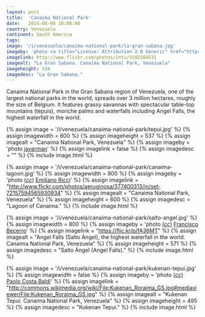 ```yaml
---
layout: post
title:  'Canaima National Park'
date:   2014-08-08 20:00:00
country: Venezuela
continent: South America
tags:
image: '/i/venezuela/canaima-national-park/la-gran-sabana.jpg'
imageby: 'photo <a title="License: Attribution 2.0 Generic" href="https://creativecommons.org/licenses/by/2.0/">(<em>cc</em>)</a> <a href="http://www.flickr.com/photos/inti/3102164531">Inti</a>'
imagelink: http://www.flickr.com/photos/inti/3102164531
imagealt: "La Gran Sabana. Canaima National Park, Venezuela"
imageheight: 534
imagedesc: "La Gran Sabana."
---
```

Canaima National Park in the Gran Sabana region of Venezuela, one of the largest national parks in the world, spreads over 3 million hectares, roughly the size of Belgium. It features grassy savannas with spectacular table-top mountains (tepuis), moriche palms and waterfalls including Angel Falls, the highest waterfall in the world.


{% assign image = '/i/venezuela/canaima-national-park/tepui.jpg' %}
{% assign imagewidth = 800 %}
{% assign imageheight = 537 %}
{% assign imagealt = "Canaima National Park, Venezuela" %}
{% assign imageby = 'photo <a href="http://www.bigstockphoto.com/image-59015420/stock-photo-canaima-national-park">javarman</a>' %}
{% assign imagelink = false %}
{% assign imagedesc = "" %}
{% include image.html %}

{% assign image = '/i/venezuela/canaima-national-park/canaima-lagoon.jpg' %}
{% assign imagewidth = 800 %}
{% assign imageby = 'photo <a title="License: Attribution 2.0 Generic" href="https://creativecommons.org/licenses/by/2.0/">(<em>cc</em>)</a> <a href="http://www.flickr.com/photos/aeruginosa/377400313/in/set-72157594565930934">Emiliano Ricci</a>' %}
{% assign imagelink = "http://www.flickr.com/photos/aeruginosa/377400313/in/set-72157594565930934" %}
{% assign imagealt = "Canaima National Park, Venezuela" %}
{% assign imageheight = 600 %}
{% assign imagedesc = "Lagoon of Canaima." %}
{% include image.html %}

{% assign image = '/i/venezuela/canaima-national-park/salto-angel.jpg' %}
{% assign imagewidth = 800 %}
{% assign imageby = 'photo <a title="License: Attribution-ShareAlike 2.0 Generic" href="https://creativecommons.org/licenses/by-sa/2.0/">(<em>cc</em>)</a> <a href="https://flic.kr/p/fA36MT">Francisco Becerro</a>' %}
{% assign imagelink = "https://flic.kr/p/fA36MT" %}
{% assign imagealt = "Angel Falls (Salto Ángel), the highest waterfall in the world. Canaima National Park, Venezuela" %}
{% assign imageheight = 571 %}
{% assign imagedesc = "Salto Ángel (Angel Falls)." %}
{% include image.html %}

{% assign image = '/i/venezuela/canaima-national-park/kukenan-tepui.jpg' %}
{% assign imagewidth = false %}
{% assign imageby = 'photo <a title="License: Attribution-ShareAlike 3.0 Unported" href="http://creativecommons.org/licenses/by-sa/3.0/">(<em>cc</em>)</a> <a href="http://commons.wikimedia.org/wiki/File:Kukenan_Roraima_GS.jpg#mediaviewer/File:Kukenan_Roraima_GS.jpg">Paolo Costa Baldi</a>' %}
{% assign imagelink = "http://commons.wikimedia.org/wiki/File:Kukenan_Roraima_GS.jpg#mediaviewer/File:Kukenan_Roraima_GS.jpg" %}
{% assign imagealt = "Kukenan Tepui. Canaima National Park, Venezuela" %}
{% assign imageheight = 495 %}
{% assign imagedesc = "Kukenan Tepui." %}
{% include image.html %}